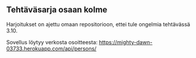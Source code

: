 ## Tehtäväsarja osaan kolme

Harjoitukset on ajettu omaan repositorioon, ettei tule ongelmia tehtävässä 3.10.

Sovellus löytyy verkosta osoitteesta: https://mighty-dawn-03733.herokuapp.com/api/persons/
